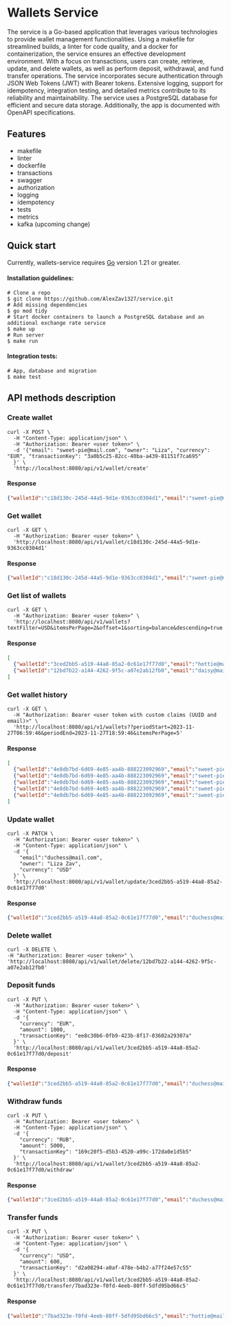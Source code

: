 # Wallets Service
The service is a Go-based application that leverages various technologies to provide wallet management functionalities. 
Using a makefile for streamlined builds, a linter for code quality, and a docker for containerization, the service ensures an effective development environment.
With a focus on transactions, users can create, retrieve, update, and delete wallets, as well as perform deposit, withdrawal, and fund transfer operations. 
The service incorporates secure authentication through JSON Web Tokens (JWT) with Bearer tokens. 
Extensive logging, support for idempotency, integration testing, and detailed metrics contribute to its reliability and maintainability. 
The service uses a PostgreSQL database for efficient and secure data storage.
Additionally, the app is documented with OpenAPI specifications.

## Features
- makefile
- linter
- dockerfile
- transactions
- swagger
- authorization
- logging
- idempotency
- tests
- metrics
- kafka (upcoming change)

## Quick start
Currently, wallets-service requires [Go][go] version 1.21 or greater.

[go]: https://go.dev/doc/install

#### Installation guidelines:
```shell
# Clone a repo
$ git clone https://github.com/AlexZav1327/service.git
# Add missing dependencies
$ go mod tidy
# Start docker containers to launch a PostgreSQL database and an additional exchange rate service
$ make up
# Run server
$ make run
```
#### Integration tests:
```shell
# App, database and migration
$ make test
```

## API methods description
### Create wallet
```shell
curl -X POST \
  -H "Content-Type: application/json" \
  -H "Authorization: Bearer <user token>" \
  -d '{"email": "sweet-pie@mail.com", "owner": "Liza", "currency": "EUR", "transactionKey": "3a0b5c25-82cc-40ba-a439-81151f7ca695"
  }' \
  'http://localhost:8080/api/v1/wallet/create'
```
#### Response
```json
{"walletId":"c18d130c-245d-44a5-9d1e-9363cc0304d1","email":"sweet-pie@mail.com","owner":"Liza","currency":"EUR","balance":0,"created":"2023-11-27T15:24:22+03:00","updated":"2023-11-27T15:24:22+03:00"}
```
### Get wallet
```shell
curl -X GET \
  -H "Authorization: Bearer <user token>" \
  'http://localhost:8080/api/v1/wallet/c18d130c-245d-44a5-9d1e-9363cc0304d1'
```
#### Response
```json
{"walletId":"c18d130c-245d-44a5-9d1e-9363cc0304d1","email":"sweet-pie@mail.com","owner":"Liza","currency":"EUR","balance":0,"created":"2023-11-27T15:24:22+03:00","updated":"2023-11-27T15:24:22+03:00"}
```
### Get list of wallets
```shell
curl -X GET \
  -H "Authorization: Bearer <user token>" \
  'http://localhost:8080/api/v1/wallets?textFilter=USD&itemsPerPage=2&offset=1&sorting=balance&descending=true'
```
#### Response
```json
[
  {"walletId":"3ced2bb5-a519-44a8-85a2-0c61e17f77d0","email":"hottie@mail.com","owner":"Catherine","currency":"USD","balance":1000,"created":"2023-11-27T16:44:39+03:00","updated":"2023-11-27T16:44:39+03:00"},
  {"walletId":"12bd7b22-a144-4262-9f5c-a07e2ab12fb0","email":"daisy@mail.com","owner":"Catherine","currency":"USD","balance":0,"created":"2023-11-27T16:45:46+03:00","updated":"2023-11-27T16:45:46+03:00"}
]
```
### Get wallet history
```shell
curl -X GET \
  -H "Authorization: Bearer <user token with custom claims (UUID and email)>" \
  'http://localhost:8080/api/v1/wallets??periodStart=2023-11-27T06:59:46&periodEnd=2023-11-27T18:59:46&itemsPerPage=5'
```
#### Response
```json
[
  {"walletId":"4e8db7bd-6d69-4e85-aa4b-888223092969","email":"sweet-pie@mail.com","owner":"Liza","currency":"USD","balance":0,"created":"2023-11-27 19:05:54 +0300 MSK","operation":"CREATE"},
  {"walletId":"4e8db7bd-6d69-4e85-aa4b-888223092969","email":"sweet-pie@mail.com","owner":"Liza","currency":"USD","balance":1000,"created":"2023-11-27 19:06:38 +0300 MSK","operation":"UPDATE"},
  {"walletId":"4e8db7bd-6d69-4e85-aa4b-888223092969","email":"sweet-pie@mail.com","owner":"Liza","currency":"USD","balance":850,"created":"2023-11-27 19:11:51 +0300 MSK","operation":"UPDATE"},
  {"walletId":"4e8db7bd-6d69-4e85-aa4b-888223092969","email":"sweet-pie@mail.com","owner":"Liza","currency":"EUR","balance":782,"created":"2023-11-27 19:16:04 +0300 MSK","operation":"UPDATE"},
  {"walletId":"4e8db7bd-6d69-4e85-aa4b-888223092969","email":"sweet-pie@mail.com","owner":"Liza","currency":"EUR","balance":782,"created":"2023-11-27 19:55:12 +0300 MSK","operation":"DELETE"}
]
```
### Update wallet
```shell
curl -X PATCH \
  -H "Authorization: Bearer <user token>" \
  -H "Content-Type: application/json" \
  -d '{
    "email":"duchess@mail.com", 
    "owner": "Liza Zav", 
    "currency": "USD"
  }' \
  'http://localhost:8080/api/v1/wallet/update/3ced2bb5-a519-44a8-85a2-0c61e17f77d0'
```
#### Response
```json
{"walletId":"3ced2bb5-a519-44a8-85a2-0c61e17f77d0","email":"duchess@mail.com","owner":"Liza Zav","currency":"USD","balance":0,"created":"2023-11-27T16:44:39+03:00","updated":"2023-11-27T17:38:19.781504+03:00"}
```
### Delete wallet
```shell
curl -X DELETE \
-H "Authorization: Bearer <user token>" \
'http://localhost:8080/api/v1/wallet/delete/12bd7b22-a144-4262-9f5c-a07e2ab12fb0'
```
### Deposit funds
```shell
curl -X PUT \
  -H "Authorization: Bearer <user token>" \
  -H "Content-Type: application/json" \
  -d '{
    "currency": "EUR", 
    "amount": 1000, 
    "transactionKey": "ee8c30b6-0fb9-423b-8f17-03602a29307a"
  }' \
  'http://localhost:8080/api/v1/wallet/3ced2bb5-a519-44a8-85a2-0c61e17f77d0/deposit'
```
#### Response
```json
{"walletId":"3ced2bb5-a519-44a8-85a2-0c61e17f77d0","email":"duchess@mail.com","owner":"Liza Zav","currency":"USD","balance":1070,"created":"2023-11-27T16:44:39+03:00","updated":"2023-11-27T18:10:28.580576+03:00"}
```
### Withdraw funds
```shell
curl -X PUT \
  -H "Authorization: Bearer <user token>" \
  -H "Content-Type: application/json" \
  -d '{
    "currency": "RUB", 
    "amount": 5000, 
    "transactionKey": "169c20f5-d5b3-4520-a99c-172da0e1d5b5"
  }' \
  'http://localhost:8080/api/v1/wallet/3ced2bb5-a519-44a8-85a2-0c61e17f77d0/withdraw'
```
#### Response
```json
{"walletId":"3ced2bb5-a519-44a8-85a2-0c61e17f77d0","email":"duchess@mail.com","owner":"Liza Zav","currency":"USD","balance":1019,"created":"2023-11-27T16:44:39+03:00","updated":"2023-11-27T18:14:47.36418+03:00"}

```
### Transfer funds
```shell
curl -X PUT \
  -H "Authorization: Bearer <user token>" \
  -H "Content-Type: application/json" \
  -d '{
    "currency": "USD", 
    "amount": 600, 
    "transactionKey": "d2a08294-a0af-478e-b4b2-a77f24e57c55"
  }' \
  'http://localhost:8080/api/v1/wallet/3ced2bb5-a519-44a8-85a2-0c61e17f77d0/transfer/7bad323e-f0fd-4eeb-80ff-5dfd95bd66c5'
```
#### Response
```json
{"walletId":"7bad323e-f0fd-4eeb-80ff-5dfd95bd66c5","email":"hottie@mail.com","owner":"Catherine","currency":"EUR","balance":552,"created":"2023-11-27T18:18:52+03:00","updated":"2023-11-27T18:28:51.658259+03:00"}
```
